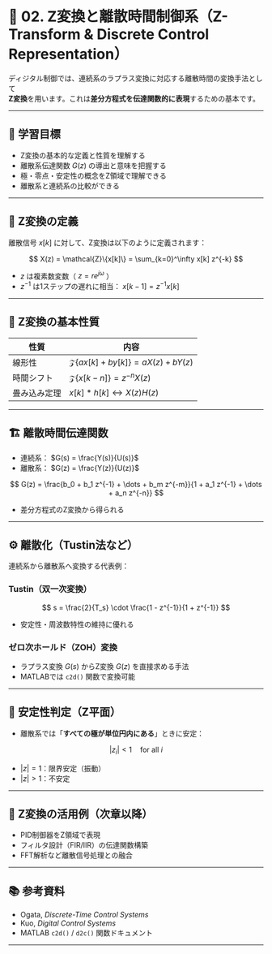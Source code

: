 # 🔁 02. Z変換と離散時間制御系（Z-Transform & Discrete Control Representation）

ディジタル制御では、連続系のラプラス変換に対応する離散時間の変換手法として  
**Z変換**を用います。これは**差分方程式を伝達関数的に表現**するための基本です。

---

## 🎯 学習目標

- Z変換の基本的な定義と性質を理解する  
- 離散系伝達関数 $G(z)$ の導出と意味を把握する  
- 極・零点・安定性の概念をZ領域で理解できる  
- 離散系と連続系の比較ができる

---

## 📐 Z変換の定義

離散信号 $x[k]$ に対して、Z変換は以下のように定義されます：

$$
X(z) = \mathcal{Z}\{x[k]\} = \sum_{k=0}^\infty x[k] z^{-k}
$$

- $z$ は複素数変数（ $z = re^{j\omega}$ ）  
- $z^{-1}$ は1ステップの遅れに相当： $x[k-1] = z^{-1}x[k]$

---

## 🔁 Z変換の基本性質

| 性質 | 内容 |
|------|------|
| 線形性 | $\mathcal{Z}\{ax[k] + by[k]\} = aX(z) + bY(z)$ |
| 時間シフト | $\mathcal{Z}\{x[k-n]\} = z^{-n}X(z)$ |
| 畳み込み定理 | $x[k] * h[k] \leftrightarrow X(z)H(z)$ |

---

## 🏗️ 離散時間伝達関数

- 連続系： $G(s) = \frac{Y(s)}{U(s)}$  
- 離散系： $G(z) = \frac{Y(z)}{U(z)}$

$$
G(z) = \frac{b_0 + b_1 z^{-1} + \dots + b_m z^{-m}}{1 + a_1 z^{-1} + \dots + a_n z^{-n}}
$$

- 差分方程式のZ変換から得られる

---

## ⚙️ 離散化（Tustin法など）

連続系から離散系へ変換する代表例：

### Tustin（双一次変換）

$$
s = \frac{2}{T_s} \cdot \frac{1 - z^{-1}}{1 + z^{-1}}
$$

- 安定性・周波数特性の維持に優れる

### ゼロ次ホールド（ZOH）変換

- ラプラス変換 $G(s)$ からZ変換 $G(z)$ を直接求める手法
- MATLABでは `c2d()` 関数で変換可能

---

## 🧩 安定性判定（Z平面）

- 離散系では「**すべての極が単位円内にある**」ときに安定：

$$
|z_i| < 1 \quad \text{for all } i
$$

- $|z|=1$：限界安定（振動）
- $|z|>1$：不安定

---

## 🧪 Z変換の活用例（次章以降）

- PID制御器をZ領域で表現  
- フィルタ設計（FIR/IIR）の伝達関数構築  
- FFT解析など離散信号処理との融合

---

## 📚 参考資料

- Ogata, *Discrete-Time Control Systems*  
- Kuo, *Digital Control Systems*  
- MATLAB `c2d()` / `d2c()` 関数ドキュメント

---
